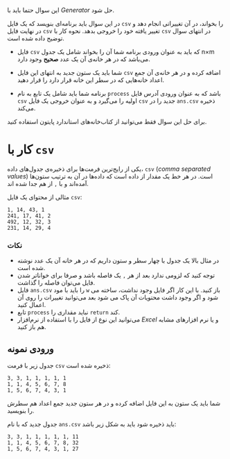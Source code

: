 این سوال حتما باید با $Generator$ حل شود.

در این سوال باید برنامه‌ای بنویسد که یک فایل `csv` را بخواند، در آن تغییراتی انجام دهد و در نهایت فایل `csv` تغییر یافته خود را خروجی بدهد. نحوه کار با `csv` در انتهای سوال توضیح داده شده است.

+ فایل `csv` که باید به عنوان ورودی برنامه شما آن را بخواند شامل یک جدول n×m می‌باشد که در هر خانه‌ی آن یک عدد **صحیح** وجود دارد.

+ شما باید یک ستون جدید به انتهای این فایل `csv` اضافه کرده و در هر خانه‌ی آن جمع اعداد خانه‌هایی که در سطر این خانه قرار دارد را قرار دهید.

+ برنامه شما باید شامل یک تابع به نام `process` باشد که به عنوان ورودی آدرس فایل `csv` اولیه را می‌گیرد و به عنوان خروجی یک فایل `csv` جدید را در `ans.csv` ذخیره می‌کند.

برای حل این سوال فقط می‌توانید از کتاب‌خانه‌های استاندارد پایتون استفاده کنید.

# کار با `csv`

یکی از رایج‌ترین فرمت‌ها برای ذخیره‌ی جدول‌های داده، `csv` (_comma separated values_) است. در هر خط یک مقدار از داده است که داده‌ها در آن به ترتیب ستون‌ها آمده‌اند و با `,` از هم جدا شده اند.

مثالی از محتوای یک فایل `csv`:

```
1, 14, 43, 1
241, 17, 41, 2
492, 12, 32, 3
231, 14, 29, 4
```



### نکات

+ در مثال بالا یک جدول با چهار سطر و ستون داریم که در هر خانه آن یک عدد نوشته شده است.
+ توجه کنید که لزومی ندارد بعد از هر `,` یک فاصله باشد و صرفا برای خواناتر شدن فایل می‌توان فاصله را گذاشت.
+ فایل `ans.csv` را باید با مود `w` باز کنید. با این کار اگر فایل وجود نداشت، ساخته می شود و اگر وجود داشت محتویات آن پاک می شود بعد می‌توانید تغییرات را روی آن اعمال کنید.
+ تابع `process` نباید مقداری را `return` کند.
+ می‌توانید این نوع از فایل را با استفاده از نرم‌افزار _Excel_ و یا نرم افزارهای مشابه هم باز کنید.

## ورودی نمونه

جدول زیر با فرمت `csv` ذخیره شده است:

```
3, 3, 1, 1, 1, 1, 1
1, 1, 4, 5, 6, 7, 8
1, 5, 6, 7, 4, 3, 1
```



شما باید یک ستون به این فایل اضافه کرده و در هر ستون جدید جمع اعداد هم سطرش را بنویسید.

جدول جدید که با نام `ans.csv` باید ذخیره شود باید به شکل زیر باشد:

```
3, 3, 1, 1, 1, 1, 1, 11
1, 1, 4, 5, 6, 7, 8, 32
1, 5, 6, 7, 4, 3, 1, 27
```